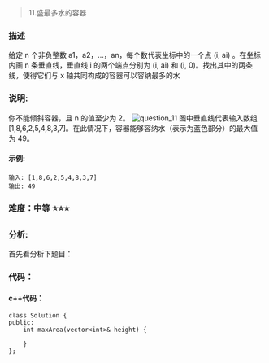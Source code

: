 > 11.盛最多水的容器

### 描述

给定 n 个非负整数 a1，a2，...，an，每个数代表坐标中的一个点 (i, ai) 。在坐标内画 n 条垂直线，垂直线 i 的两个端点分别为 (i, ai) 和 (i, 0)。找出其中的两条线，使得它们与 x 轴共同构成的容器可以容纳最多的水

### 说明:

你不能倾斜容器，且 n 的值至少为 2。
![question_11](https://wx4.sinaimg.cn/large/006mQyr2ly1g3wyt60cm2j30m90anwep.jpg)
图中垂直线代表输入数组 [1,8,6,2,5,4,8,3,7]。在此情况下，容器能够容纳水（表示为蓝色部分）的最大值为 49。
#### 示例:
```
输入: [1,8,6,2,5,4,8,3,7]
输出: 49
```

### 难度：中等  ⭐️⭐️⭐️

### 分析:

首先看分析下题目：


### 代码：

#### c++代码：

```
class Solution {
public:
    int maxArea(vector<int>& height) {
        
    }
};
```














